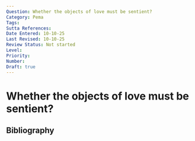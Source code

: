 ```yaml
---
Question: Whether the objects of love must be sentient?
Category: Pema
Tags: 
Sutta References: 
Date Entered: 10-10-25
Last Revised: 10-10-25
Review Status: Not started
Level: 
Priority: 
Number: 
Draft: true
---
```


# Whether the objects of love must be sentient?

## Bibliography

<!-- 

Notes:



-->